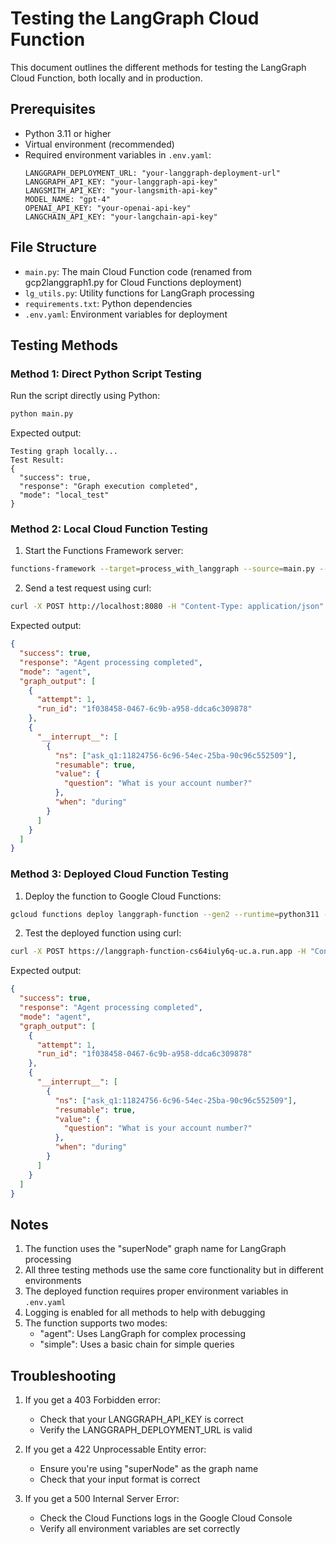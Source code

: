 # Testing the LangGraph Cloud Function

This document outlines the different methods for testing the LangGraph Cloud Function, both locally and in production.

## Prerequisites

- Python 3.11 or higher
- Virtual environment (recommended)
- Required environment variables in `.env.yaml`:
  ```
  LANGGRAPH_DEPLOYMENT_URL: "your-langgraph-deployment-url"
  LANGGRAPH_API_KEY: "your-langgraph-api-key"
  LANGSMITH_API_KEY: "your-langsmith-api-key"
  MODEL_NAME: "gpt-4"
  OPENAI_API_KEY: "your-openai-api-key"
  LANGCHAIN_API_KEY: "your-langchain-api-key"
  ```

## File Structure

- `main.py`: The main Cloud Function code (renamed from gcp2langgraph1.py for Cloud Functions deployment)
- `lg_utils.py`: Utility functions for LangGraph processing
- `requirements.txt`: Python dependencies
- `.env.yaml`: Environment variables for deployment

## Testing Methods

### Method 1: Direct Python Script Testing

Run the script directly using Python:

```bash
python main.py
```

Expected output:
```
Testing graph locally...
Test Result:
{
  "success": true,
  "response": "Graph execution completed",
  "mode": "local_test"
}
```

### Method 2: Local Cloud Function Testing

1. Start the Functions Framework server:
```bash
functions-framework --target=process_with_langgraph --source=main.py --debug --port=8080
```

2. Send a test request using curl:
```bash
curl -X POST http://localhost:8080 -H "Content-Type: application/json" -d '{"query": "test query", "mode": "agent"}'
```

Expected output:
```json
{
  "success": true,
  "response": "Agent processing completed",
  "mode": "agent",
  "graph_output": [
    {
      "attempt": 1,
      "run_id": "1f038458-0467-6c9b-a958-ddca6c309878"
    },
    {
      "__interrupt__": [
        {
          "ns": ["ask_q1:11824756-6c96-54ec-25ba-90c96c552509"],
          "resumable": true,
          "value": {
            "question": "What is your account number?"
          },
          "when": "during"
        }
      ]
    }
  ]
}
```

### Method 3: Deployed Cloud Function Testing

1. Deploy the function to Google Cloud Functions:
```bash
gcloud functions deploy langgraph-function --gen2 --runtime=python311 --region=us-central1 --source=. --entry-point=process_with_langgraph --env-vars-file=.env.yaml --trigger-http --allow-unauthenticated
```

2. Test the deployed function using curl:
```bash
curl -X POST https://langgraph-function-cs64iuly6q-uc.a.run.app -H "Content-Type: application/json" -d '{"query": "test query", "mode": "agent"}'
```

Expected output:
```json
{
  "success": true,
  "response": "Agent processing completed",
  "mode": "agent",
  "graph_output": [
    {
      "attempt": 1,
      "run_id": "1f038458-0467-6c9b-a958-ddca6c309878"
    },
    {
      "__interrupt__": [
        {
          "ns": ["ask_q1:11824756-6c96-54ec-25ba-90c96c552509"],
          "resumable": true,
          "value": {
            "question": "What is your account number?"
          },
          "when": "during"
        }
      ]
    }
  ]
}
```

## Notes

1. The function uses the "superNode" graph name for LangGraph processing
2. All three testing methods use the same core functionality but in different environments
3. The deployed function requires proper environment variables in `.env.yaml`
4. Logging is enabled for all methods to help with debugging
5. The function supports two modes:
   - "agent": Uses LangGraph for complex processing
   - "simple": Uses a basic chain for simple queries

## Troubleshooting

1. If you get a 403 Forbidden error:
   - Check that your LANGGRAPH_API_KEY is correct
   - Verify the LANGGRAPH_DEPLOYMENT_URL is valid

2. If you get a 422 Unprocessable Entity error:
   - Ensure you're using "superNode" as the graph name
   - Check that your input format is correct

3. If you get a 500 Internal Server Error:
   - Check the Cloud Functions logs in the Google Cloud Console
   - Verify all environment variables are set correctly